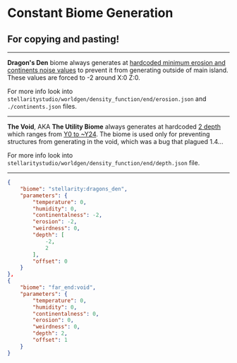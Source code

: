 # Constant Biome Generation
## For copying and pasting!

<hr>

**Dragon's Den** biome always generates at <u>hardcoded minimum erosion and continents noise values</u> to prevent it from generating outside of main island. These values are forced to -2 around X:0 Z:0.

For more info look into `stellaritystudio/worldgen/density_function/end/erosion.json` and `./continents.json` files.

<hr>

**The Void**, AKA **The Utility Biome** always generates at hardcoded <u>2 depth</u> which ranges from <u>Y0 to ~Y24</u>. The biome is used only for preventing structures from generating in the void, which was a bug that plagued 1.4...

For more info look into `stellaritystudio/worldgen/density_function/end/depth.json` file.

<hr>

```json
{
    "biome": "stellarity:dragons_den",
    "parameters": {
        "temperature": 0,
        "humidity": 0,
        "continentalness": -2,
        "erosion": -2,
        "weirdness": 0,
        "depth": [
            -2,
            2
        ],
        "offset": 0
    }
},
{
    "biome": "far_end:void",
    "parameters": {
        "temperature": 0,
        "humidity": 0,
        "continentalness": 0,
        "erosion": 0,
        "weirdness": 0,
        "depth": 2,
        "offset": 1
    }
}
```
